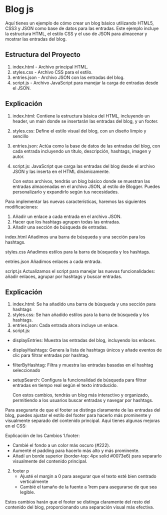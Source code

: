 # Blog js
Aquí tienes un ejemplo de cómo crear un blog básico utilizando HTML5, CSS3 y JSON como base de datos 
para las entradas. Este ejemplo incluye la estructura HTML, el estilo CSS y el uso de JSON para almacenar
y mostrar las entradas del blog.

## Estructura del Proyecto
1. index.html - Archivo principal HTML.
2. styles.css - Archivo CSS para el estilo.
3. entries.json - Archivo JSON con las entradas del blog.
4. script.js - Archivo JavaScript para manejar la carga de entradas desde el JSON.

  ## Explicación
1. index.html: Contiene la estructura básica del HTML, incluyendo un header,
    un main donde se insertarán las entradas del blog, y un footer.
2. styles.css: Define el estilo visual del blog, con un diseño limpio y sencillo
3. entries.json: Actúa como la base de datos de las entradas del blog,
    con cada entrada incluyendo un título, descripción, hashtags, imagen y autor.
4. script.js: JavaScript que carga las entradas del blog desde el archivo JSON y las inserta en el HTML dinámicamente.

   Con estos archivos, tendrás un blog básico donde se muestran las entradas almacenadas en el
    archivo JSON, al estilo de Blogger. Puedes personalizarlo y expandirlo según tus necesidades.

Para implementar las nuevas características, haremos las siguientes modificaciones:

1. Añadir un enlace a cada entrada en el archivo JSON.
2. Hacer que los hashtags agrupen todas las entradas.
3. Añadir una sección de búsqueda de entradas.
 
 index.html
Añadimos una barra de búsqueda y una sección para los hashtags.

styles.css
Añadimos estilos para la barra de búsqueda y los hashtags.

entries.json
Añadimos enlaces a cada entrada.

script.js
Actualizamos el script para manejar las nuevas funcionalidades: añadir enlaces, agrupar por hashtags y buscar entradas.

## Explicación

1. index.html: Se ha añadido una barra de búsqueda y una sección para hashtags
2. styles.css: Se han añadido estilos para la barra de búsqueda y los hashtags.
3. entries.json: Cada entrada ahora incluye un enlace.
4. script.js:
 * displayEntries: Muestra las entradas del blog, incluyendo los enlaces.
 * displayHashtags: Genera la lista de hashtags únicos y añade eventos de clic para filtrar entradas por hashtag.
 * filterByHashtag: Filtra y muestra las entradas basadas en el hashtag seleccionado
 * setupSearch: Configura la funcionalidad de búsqueda para filtrar entradas en tiempo real según el texto introducido.

   Con estos cambios, tendrás un blog más interactivo y organizado, permitiendo a los usuarios buscar entradas y navegar por hashtags.


Para asegurarte de que el footer se distinga claramente de las entradas del blog, puedes ajustar el estilo del footer para hacerlo más prominente y visualmente separado del contenido principal. Aquí tienes algunas mejoras en el CSS:

Explicación de los Cambios
1.footer:
 * Cambié el fondo a un color más oscuro (#222).
 * Aumenté el padding para hacerlo más alto y más prominente.
 * Añadí un borde superior (border-top: 4px solid #0073e6) para separarlo visualmente del contenido principal.
2. footer p
   * Ajusté el margin a 0 para asegurar que el texto esté bien centrado verticalmente
   * Cambié el tamaño de la fuente a 1rem para asegurarse de que sea legible.

 Estos cambios harán que el footer se distinga claramente del resto del contenido del blog, proporcionando una separación visual más efectiva.






    







